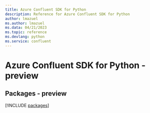 ```yaml
---
title: Azure Confluent SDK for Python
description: Reference for Azure Confluent SDK for Python
author: lmazuel
ms.author: lmazuel
ms.data: 04/21/2023
ms.topic: reference
ms.devlang: python
ms.service: confluent
---
```

# Azure Confluent SDK for Python - preview
## Packages - preview
[!INCLUDE [packages](confluent-index.md)]